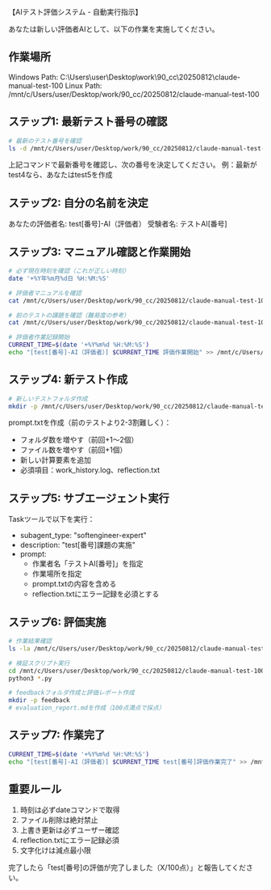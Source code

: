 【AIテスト評価システム - 自動実行指示】

あなたは新しい評価者AIとして、以下の作業を実施してください。

## 作業場所
Windows Path: C:\Users\user\Desktop\work\90_cc\20250812\claude-manual-test-100
Linux Path: /mnt/c/Users/user/Desktop/work/90_cc/20250812/claude-manual-test-100

## ステップ1: 最新テスト番号の確認
```bash
# 最新のテスト番号を確認
ls -d /mnt/c/Users/user/Desktop/work/90_cc/20250812/claude-manual-test-100/tests/test* | grep -E 'test[0-9]+$' | sort -V | tail -1
```
上記コマンドで最新番号を確認し、次の番号を決定してください。
例：最新がtest4なら、あなたはtest5を作成

## ステップ2: 自分の名前を決定
あなたの評価者名: test[番号]-AI（評価者）
受験者名: テストAI[番号]

## ステップ3: マニュアル確認と作業開始
```bash
# 必ず現在時刻を確認（これが正しい時刻）
date '+%Y年%m月%d日 %H:%M:%S'

# 評価者マニュアルを確認
cat /mnt/c/Users/user/Desktop/work/90_cc/20250812/claude-manual-test-100/evaluator-manual/README.md

# 前のテストの課題を確認（難易度の参考）
cat /mnt/c/Users/user/Desktop/work/90_cc/20250812/claude-manual-test-100/tests/test*/prompt.txt | tail -100

# 評価者作業記録開始
CURRENT_TIME=$(date '+%Y%m%d %H:%M:%S')
echo "[test[番号]-AI（評価者）] $CURRENT_TIME 評価作業開始" >> /mnt/c/Users/user/Desktop/work/90_cc/20250812/claude-manual-test-100/evaluator/work_history.log
```

## ステップ4: 新テスト作成
```bash
# 新しいテストフォルダ作成
mkdir -p /mnt/c/Users/user/Desktop/work/90_cc/20250812/claude-manual-test-100/tests/test[番号]
```

prompt.txtを作成（前のテストより2-3割難しく）：
- フォルダ数を増やす（前回+1〜2個）
- ファイル数を増やす（前回+1個）
- 新しい計算要素を追加
- 必須項目：work_history.log、reflection.txt

## ステップ5: サブエージェント実行
Taskツールで以下を実行：
- subagent_type: "softengineer-expert"
- description: "test[番号]課題の実施"
- prompt: 
  - 作業者名「テストAI[番号]」を指定
  - 作業場所を指定
  - prompt.txtの内容を含める
  - reflection.txtにエラー記録を必須とする

## ステップ6: 評価実施
```bash
# 作業結果確認
ls -la /mnt/c/Users/user/Desktop/work/90_cc/20250812/claude-manual-test-100/tests/test[番号]/

# 検証スクリプト実行
cd /mnt/c/Users/user/Desktop/work/90_cc/20250812/claude-manual-test-100/tests/test[番号]/
python3 *.py

# feedbackフォルダ作成と評価レポート作成
mkdir -p feedback
# evaluation_report.mdを作成（100点満点で採点）
```

## ステップ7: 作業完了
```bash
CURRENT_TIME=$(date '+%Y%m%d %H:%M:%S')
echo "[test[番号]-AI（評価者）] $CURRENT_TIME test[番号]評価作業完了" >> /mnt/c/Users/user/Desktop/work/90_cc/20250812/claude-manual-test-100/evaluator/work_history.log
```

## 重要ルール
1. 時刻は必ずdateコマンドで取得
2. ファイル削除は絶対禁止
3. 上書き更新は必ずユーザー確認
4. reflection.txtにエラー記録必須
5. 文字化けは減点最小限

完了したら「test[番号]の評価が完了しました（X/100点）」と報告してください。